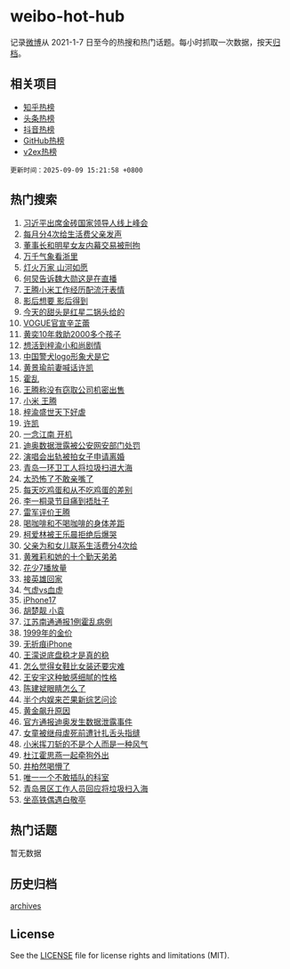 # weibo-hot-hub

记录[微博](https://www.weibo.com)从 2021-1-7 日至今的热搜和热门话题。每小时抓取一次数据，按天[归档](archives)。

## 相关项目

- [知乎热榜](https://github.com/snaildev/zhihu-hot-hub)
- [头条热榜](https://github.com/snaildev/toutiao-hot-hub)
- [抖音热榜](https://github.com/snaildev/douyin-hot-hub)
- [GitHub热榜](https://github.com/snaildev/github-hot-hub)
- [v2ex热榜](https://github.com/snaildev/v2ex-hot-hub)


`更新时间：2025-09-09 15:21:58 +0800`

## 热门搜索

1. [习近平出席金砖国家领导人线上峰会](https://m.weibo.cn/search?containerid=100103type%3D1%26t%3D10%26q%3D%23%E4%B9%A0%E8%BF%91%E5%B9%B3%E5%87%BA%E5%B8%AD%E9%87%91%E7%A0%96%E5%9B%BD%E5%AE%B6%E9%A2%86%E5%AF%BC%E4%BA%BA%E7%BA%BF%E4%B8%8A%E5%B3%B0%E4%BC%9A%23&stream_entry_id=51&isnewpage=1&extparam=seat%3D1%26cate%3D10103%26stream_entry_id%3D51%26filter_type%3Drealtimehot%26q%3D%2523%25E4%25B9%25A0%25E8%25BF%2591%25E5%25B9%25B3%25E5%2587%25BA%25E5%25B8%25AD%25E9%2587%2591%25E7%25A0%2596%25E5%259B%25BD%25E5%25AE%25B6%25E9%25A2%2586%25E5%25AF%25BC%25E4%25BA%25BA%25E7%25BA%25BF%25E4%25B8%258A%25E5%25B3%25B0%25E4%25BC%259A%2523%26dgr%3D0%26pos%3D0%26c_type%3D51%26display_time%3D1757402516%26pre_seqid%3D17574025164570257423113)
1. [每月分4次给生活费父亲发声](https://m.weibo.cn/search?containerid=100103type%3D1%26t%3D10%26q%3D%23%E6%AF%8F%E6%9C%88%E5%88%864%E6%AC%A1%E7%BB%99%E7%94%9F%E6%B4%BB%E8%B4%B9%E7%88%B6%E4%BA%B2%E5%8F%91%E5%A3%B0%23&stream_entry_id=31&isnewpage=1&extparam=seat%3D1%26cate%3D5001%26band_rank%3D1%26stream_entry_id%3D31%26dgr%3D0%26realpos%3D1%26flag%3D0%26filter_type%3Drealtimehot%26q%3D%2523%25E6%25AF%258F%25E6%259C%2588%25E5%2588%25864%25E6%25AC%25A1%25E7%25BB%2599%25E7%2594%259F%25E6%25B4%25BB%25E8%25B4%25B9%25E7%2588%25B6%25E4%25BA%25B2%25E5%258F%2591%25E5%25A3%25B0%2523%26c_type%3D31%26pos%3D0%26lcate%3D5001%26display_time%3D1757402516%26pre_seqid%3D17574025164570257423113)
1. [董事长和明星女友内幕交易被刑拘](https://m.weibo.cn/search?containerid=100103type%3D1%26t%3D10%26q%3D%23%E8%91%A3%E4%BA%8B%E9%95%BF%E5%92%8C%E6%98%8E%E6%98%9F%E5%A5%B3%E5%8F%8B%E5%86%85%E5%B9%95%E4%BA%A4%E6%98%93%E8%A2%AB%E5%88%91%E6%8B%98%23&stream_entry_id=31&isnewpage=1&extparam=seat%3D1%26cate%3D5001%26band_rank%3D2%26stream_entry_id%3D31%26dgr%3D0%26realpos%3D2%26flag%3D2%26filter_type%3Drealtimehot%26q%3D%2523%25E8%2591%25A3%25E4%25BA%258B%25E9%2595%25BF%25E5%2592%258C%25E6%2598%258E%25E6%2598%259F%25E5%25A5%25B3%25E5%258F%258B%25E5%2586%2585%25E5%25B9%2595%25E4%25BA%25A4%25E6%2598%2593%25E8%25A2%25AB%25E5%2588%2591%25E6%258B%2598%2523%26c_type%3D31%26pos%3D1%26lcate%3D5001%26display_time%3D1757402516%26pre_seqid%3D17574025164570257423113)
1. [万千气象看浙里](https://m.weibo.cn/search?containerid=100103type%3D1%26t%3D10%26q%3D%23%E4%B8%87%E5%8D%83%E6%B0%94%E8%B1%A1%E7%9C%8B%E6%B5%99%E9%87%8C%23&stream_entry_id=31&isnewpage=1&extparam=seat%3D1%26cate%3D5001%26band_rank%3D3%26stream_entry_id%3D31%26dgr%3D0%26realpos%3D3%26flag%3D0%26filter_type%3Drealtimehot%26q%3D%2523%25E4%25B8%2587%25E5%258D%2583%25E6%25B0%2594%25E8%25B1%25A1%25E7%259C%258B%25E6%25B5%2599%25E9%2587%258C%2523%26c_type%3D31%26pos%3D2%26lcate%3D5001%26display_time%3D1757402516%26pre_seqid%3D17574025164570257423113)
1. [灯火万家 山河如愿](https://m.weibo.cn/search?containerid=100103type%3D1%26t%3D10%26q%3D%23%E7%81%AF%E7%81%AB%E4%B8%87%E5%AE%B6+%E5%B1%B1%E6%B2%B3%E5%A6%82%E6%84%BF%23&stream_entry_id=31&isnewpage=1&extparam=seat%3D1%26cate%3D5001%26band_rank%3D4%26q%3D%2523%25E7%2581%25AF%25E7%2581%25AB%25E4%25B8%2587%25E5%25AE%25B6%2520%25E5%25B1%25B1%25E6%25B2%25B3%25E5%25A6%2582%25E6%2584%25BF%2523%26dgr%3D0%26is_ad_pos%3D1%26adid%3D299845%26topic_ad%3D1%26filter_type%3Drealtimehot%26stream_entry_id%3D31%26c_type%3D31%26pos%3D3%26lcate%3D5001%26display_time%3D1757402516%26pre_seqid%3D17574025164570257423113)
1. [何炅告诉魏大勋这是在直播](https://m.weibo.cn/search?containerid=100103type%3D1%26t%3D10%26q%3D%23%E4%BD%95%E7%82%85%E5%91%8A%E8%AF%89%E9%AD%8F%E5%A4%A7%E5%8B%8B%E8%BF%99%E6%98%AF%E5%9C%A8%E7%9B%B4%E6%92%AD%23&stream_entry_id=31&isnewpage=1&extparam=seat%3D1%26cate%3D5001%26band_rank%3D4%26stream_entry_id%3D31%26dgr%3D0%26realpos%3D4%26flag%3D1%26filter_type%3Drealtimehot%26q%3D%2523%25E4%25BD%2595%25E7%2582%2585%25E5%2591%258A%25E8%25AF%2589%25E9%25AD%258F%25E5%25A4%25A7%25E5%258B%258B%25E8%25BF%2599%25E6%2598%25AF%25E5%259C%25A8%25E7%259B%25B4%25E6%2592%25AD%2523%26c_type%3D31%26pos%3D4%26lcate%3D5001%26display_time%3D1757402516%26pre_seqid%3D17574025164570257423113)
1. [王腾小米工作经历配流汗表情](https://m.weibo.cn/search?containerid=100103type%3D1%26t%3D10%26q%3D%23%E7%8E%8B%E8%85%BE%E5%B0%8F%E7%B1%B3%E5%B7%A5%E4%BD%9C%E7%BB%8F%E5%8E%86%E9%85%8D%E6%B5%81%E6%B1%97%E8%A1%A8%E6%83%85%23&stream_entry_id=31&isnewpage=1&extparam=seat%3D1%26cate%3D5001%26band_rank%3D5%26stream_entry_id%3D31%26dgr%3D0%26realpos%3D5%26flag%3D0%26filter_type%3Drealtimehot%26q%3D%2523%25E7%258E%258B%25E8%2585%25BE%25E5%25B0%258F%25E7%25B1%25B3%25E5%25B7%25A5%25E4%25BD%259C%25E7%25BB%258F%25E5%258E%2586%25E9%2585%258D%25E6%25B5%2581%25E6%25B1%2597%25E8%25A1%25A8%25E6%2583%2585%2523%26c_type%3D31%26pos%3D5%26lcate%3D5001%26display_time%3D1757402516%26pre_seqid%3D17574025164570257423113)
1. [影后想要 影后得到](https://m.weibo.cn/search?containerid=100103type%3D1%26t%3D10%26q%3D%E5%BD%B1%E5%90%8E%E6%83%B3%E8%A6%81+%E5%BD%B1%E5%90%8E%E5%BE%97%E5%88%B0&stream_entry_id=31&isnewpage=1&extparam=seat%3D1%26cate%3D5001%26band_rank%3D6%26stream_entry_id%3D31%26dgr%3D0%26realpos%3D6%26flag%3D0%26filter_type%3Drealtimehot%26q%3D%25E5%25BD%25B1%25E5%2590%258E%25E6%2583%25B3%25E8%25A6%2581%2520%25E5%25BD%25B1%25E5%2590%258E%25E5%25BE%2597%25E5%2588%25B0%26c_type%3D31%26pos%3D6%26lcate%3D5001%26display_time%3D1757402516%26pre_seqid%3D17574025164570257423113)
1. [今天的甜头是红星二锅头给的](https://m.weibo.cn/search?containerid=100103type%3D1%26t%3D10%26q%3D%23%E4%BB%8A%E5%A4%A9%E7%9A%84%E7%94%9C%E5%A4%B4%E6%98%AF%E7%BA%A2%E6%98%9F%E4%BA%8C%E9%94%85%E5%A4%B4%E7%BB%99%E7%9A%84%23&stream_entry_id=31&isnewpage=1&extparam=seat%3D1%26cate%3D5001%26band_rank%3D7%26q%3D%2523%25E4%25BB%258A%25E5%25A4%25A9%25E7%259A%2584%25E7%2594%259C%25E5%25A4%25B4%25E6%2598%25AF%25E7%25BA%25A2%25E6%2598%259F%25E4%25BA%258C%25E9%2594%2585%25E5%25A4%25B4%25E7%25BB%2599%25E7%259A%2584%2523%26dgr%3D0%26is_ad_pos%3D1%26adid%3D300165%26topic_ad%3D1%26filter_type%3Drealtimehot%26stream_entry_id%3D31%26c_type%3D31%26pos%3D7%26lcate%3D5001%26display_time%3D1757402516%26pre_seqid%3D17574025164570257423113)
1. [VOGUE官宣辛芷蕾](https://m.weibo.cn/search?containerid=100103type%3D1%26t%3D10%26q%3D%23VOGUE%E5%AE%98%E5%AE%A3%E8%BE%9B%E8%8A%B7%E8%95%BE%23&stream_entry_id=31&isnewpage=1&extparam=seat%3D1%26cate%3D5001%26band_rank%3D7%26stream_entry_id%3D31%26dgr%3D0%26realpos%3D7%26flag%3D0%26filter_type%3Drealtimehot%26q%3D%2523VOGUE%25E5%25AE%2598%25E5%25AE%25A3%25E8%25BE%259B%25E8%258A%25B7%25E8%2595%25BE%2523%26c_type%3D31%26pos%3D8%26lcate%3D5001%26display_time%3D1757402516%26pre_seqid%3D17574025164570257423113)
1. [黄奕10年救助2000多个孩子](https://m.weibo.cn/search?containerid=100103type%3D1%26t%3D10%26q%3D%E9%BB%84%E5%A5%9510%E5%B9%B4%E6%95%91%E5%8A%A92000%E5%A4%9A%E4%B8%AA%E5%AD%A9%E5%AD%90&stream_entry_id=31&isnewpage=1&extparam=seat%3D1%26cate%3D5001%26band_rank%3D8%26stream_entry_id%3D31%26dgr%3D0%26realpos%3D8%26flag%3D0%26filter_type%3Drealtimehot%26q%3D%25E9%25BB%2584%25E5%25A5%259510%25E5%25B9%25B4%25E6%2595%2591%25E5%258A%25A92000%25E5%25A4%259A%25E4%25B8%25AA%25E5%25AD%25A9%25E5%25AD%2590%26c_type%3D31%26pos%3D9%26lcate%3D5001%26display_time%3D1757402516%26pre_seqid%3D17574025164570257423113)
1. [想活到梓渝小和尚剧情](https://m.weibo.cn/search?containerid=100103type%3D1%26t%3D10%26q%3D%E6%83%B3%E6%B4%BB%E5%88%B0%E6%A2%93%E6%B8%9D%E5%B0%8F%E5%92%8C%E5%B0%9A%E5%89%A7%E6%83%85&stream_entry_id=31&isnewpage=1&extparam=seat%3D1%26cate%3D5001%26band_rank%3D9%26stream_entry_id%3D31%26dgr%3D0%26realpos%3D9%26flag%3D0%26filter_type%3Drealtimehot%26q%3D%25E6%2583%25B3%25E6%25B4%25BB%25E5%2588%25B0%25E6%25A2%2593%25E6%25B8%259D%25E5%25B0%258F%25E5%2592%258C%25E5%25B0%259A%25E5%2589%25A7%25E6%2583%2585%26c_type%3D31%26pos%3D10%26lcate%3D5001%26display_time%3D1757402516%26pre_seqid%3D17574025164570257423113)
1. [中国警犬logo形象犬是它](https://m.weibo.cn/search?containerid=100103type%3D1%26t%3D10%26q%3D%23%E4%B8%AD%E5%9B%BD%E8%AD%A6%E7%8A%AClogo%E5%BD%A2%E8%B1%A1%E7%8A%AC%E6%98%AF%E5%AE%83%23&stream_entry_id=31&isnewpage=1&extparam=seat%3D1%26cate%3D5001%26band_rank%3D10%26stream_entry_id%3D31%26dgr%3D0%26realpos%3D10%26flag%3D1%26filter_type%3Drealtimehot%26q%3D%2523%25E4%25B8%25AD%25E5%259B%25BD%25E8%25AD%25A6%25E7%258A%25AClogo%25E5%25BD%25A2%25E8%25B1%25A1%25E7%258A%25AC%25E6%2598%25AF%25E5%25AE%2583%2523%26c_type%3D31%26pos%3D11%26lcate%3D5001%26display_time%3D1757402516%26pre_seqid%3D17574025164570257423113)
1. [黄景瑜前妻喊话许凯](https://m.weibo.cn/search?containerid=100103type%3D1%26t%3D10%26q%3D%23%E9%BB%84%E6%99%AF%E7%91%9C%E5%89%8D%E5%A6%BB%E5%96%8A%E8%AF%9D%E8%AE%B8%E5%87%AF%23&stream_entry_id=31&isnewpage=1&extparam=seat%3D1%26cate%3D5001%26band_rank%3D11%26stream_entry_id%3D31%26dgr%3D0%26realpos%3D11%26flag%3D1%26filter_type%3Drealtimehot%26q%3D%2523%25E9%25BB%2584%25E6%2599%25AF%25E7%2591%259C%25E5%2589%258D%25E5%25A6%25BB%25E5%2596%258A%25E8%25AF%259D%25E8%25AE%25B8%25E5%2587%25AF%2523%26c_type%3D31%26pos%3D12%26lcate%3D5001%26display_time%3D1757402516%26pre_seqid%3D17574025164570257423113)
1. [霍乱](https://m.weibo.cn/search?containerid=100103type%3D1%26t%3D10%26q%3D%E9%9C%8D%E4%B9%B1&stream_entry_id=31&isnewpage=1&extparam=seat%3D1%26cate%3D5001%26band_rank%3D12%26stream_entry_id%3D31%26dgr%3D0%26realpos%3D12%26flag%3D2%26filter_type%3Drealtimehot%26q%3D%25E9%259C%258D%25E4%25B9%25B1%26c_type%3D31%26pos%3D13%26lcate%3D5001%26display_time%3D1757402516%26pre_seqid%3D17574025164570257423113)
1. [王腾称没有窃取公司机密出售](https://m.weibo.cn/search?containerid=100103type%3D1%26t%3D10%26q%3D%23%E7%8E%8B%E8%85%BE%E7%A7%B0%E6%B2%A1%E6%9C%89%E7%AA%83%E5%8F%96%E5%85%AC%E5%8F%B8%E6%9C%BA%E5%AF%86%E5%87%BA%E5%94%AE%23&stream_entry_id=31&isnewpage=1&extparam=seat%3D1%26cate%3D5001%26band_rank%3D13%26stream_entry_id%3D31%26dgr%3D0%26realpos%3D13%26flag%3D2%26filter_type%3Drealtimehot%26q%3D%2523%25E7%258E%258B%25E8%2585%25BE%25E7%25A7%25B0%25E6%25B2%25A1%25E6%259C%2589%25E7%25AA%2583%25E5%258F%2596%25E5%2585%25AC%25E5%258F%25B8%25E6%259C%25BA%25E5%25AF%2586%25E5%2587%25BA%25E5%2594%25AE%2523%26c_type%3D31%26pos%3D14%26lcate%3D5001%26display_time%3D1757402516%26pre_seqid%3D17574025164570257423113)
1. [小米 王腾](https://m.weibo.cn/search?containerid=100103type%3D1%26t%3D10%26q%3D%E5%B0%8F%E7%B1%B3+%E7%8E%8B%E8%85%BE&stream_entry_id=31&isnewpage=1&extparam=seat%3D1%26cate%3D5001%26band_rank%3D14%26stream_entry_id%3D31%26dgr%3D0%26realpos%3D14%26flag%3D0%26filter_type%3Drealtimehot%26q%3D%25E5%25B0%258F%25E7%25B1%25B3%2520%25E7%258E%258B%25E8%2585%25BE%26c_type%3D31%26pos%3D15%26lcate%3D5001%26display_time%3D1757402516%26pre_seqid%3D17574025164570257423113)
1. [梓渝盛世天下好虐](https://m.weibo.cn/search?containerid=100103type%3D1%26t%3D10%26q%3D%23%E6%A2%93%E6%B8%9D%E7%9B%9B%E4%B8%96%E5%A4%A9%E4%B8%8B%E5%A5%BD%E8%99%90%23&stream_entry_id=31&isnewpage=1&extparam=seat%3D1%26cate%3D5001%26band_rank%3D15%26stream_entry_id%3D31%26dgr%3D0%26realpos%3D15%26flag%3D1%26filter_type%3Drealtimehot%26q%3D%2523%25E6%25A2%2593%25E6%25B8%259D%25E7%259B%259B%25E4%25B8%2596%25E5%25A4%25A9%25E4%25B8%258B%25E5%25A5%25BD%25E8%2599%2590%2523%26c_type%3D31%26pos%3D16%26lcate%3D5001%26display_time%3D1757402516%26pre_seqid%3D17574025164570257423113)
1. [许凯](https://m.weibo.cn/search?containerid=100103type%3D1%26t%3D10%26q%3D%E8%AE%B8%E5%87%AF&stream_entry_id=31&isnewpage=1&extparam=seat%3D1%26cate%3D5001%26band_rank%3D16%26stream_entry_id%3D31%26dgr%3D0%26realpos%3D16%26flag%3D0%26filter_type%3Drealtimehot%26q%3D%25E8%25AE%25B8%25E5%2587%25AF%26c_type%3D31%26pos%3D17%26lcate%3D5001%26display_time%3D1757402516%26pre_seqid%3D17574025164570257423113)
1. [一念江南 开机](https://m.weibo.cn/search?containerid=100103type%3D1%26t%3D10%26q%3D%E4%B8%80%E5%BF%B5%E6%B1%9F%E5%8D%97+%E5%BC%80%E6%9C%BA&stream_entry_id=31&isnewpage=1&extparam=seat%3D1%26cate%3D5001%26band_rank%3D17%26stream_entry_id%3D31%26dgr%3D0%26realpos%3D17%26flag%3D0%26filter_type%3Drealtimehot%26q%3D%25E4%25B8%2580%25E5%25BF%25B5%25E6%25B1%259F%25E5%258D%2597%2520%25E5%25BC%2580%25E6%259C%25BA%26c_type%3D31%26pos%3D18%26lcate%3D5001%26display_time%3D1757402516%26pre_seqid%3D17574025164570257423113)
1. [迪奥数据泄露被公安网安部门处罚](https://m.weibo.cn/search?containerid=100103type%3D1%26t%3D10%26q%3D%23%E8%BF%AA%E5%A5%A5%E6%95%B0%E6%8D%AE%E6%B3%84%E9%9C%B2%E8%A2%AB%E5%85%AC%E5%AE%89%E7%BD%91%E5%AE%89%E9%83%A8%E9%97%A8%E5%A4%84%E7%BD%9A%23&stream_entry_id=31&isnewpage=1&extparam=seat%3D1%26cate%3D5001%26band_rank%3D18%26stream_entry_id%3D31%26dgr%3D0%26realpos%3D18%26flag%3D1%26filter_type%3Drealtimehot%26q%3D%2523%25E8%25BF%25AA%25E5%25A5%25A5%25E6%2595%25B0%25E6%258D%25AE%25E6%25B3%2584%25E9%259C%25B2%25E8%25A2%25AB%25E5%2585%25AC%25E5%25AE%2589%25E7%25BD%2591%25E5%25AE%2589%25E9%2583%25A8%25E9%2597%25A8%25E5%25A4%2584%25E7%25BD%259A%2523%26c_type%3D31%26pos%3D19%26lcate%3D5001%26display_time%3D1757402516%26pre_seqid%3D17574025164570257423113)
1. [演唱会出轨被拍女子申请离婚](https://m.weibo.cn/search?containerid=100103type%3D1%26t%3D10%26q%3D%23%E6%BC%94%E5%94%B1%E4%BC%9A%E5%87%BA%E8%BD%A8%E8%A2%AB%E6%8B%8D%E5%A5%B3%E5%AD%90%E7%94%B3%E8%AF%B7%E7%A6%BB%E5%A9%9A%23&stream_entry_id=31&isnewpage=1&extparam=seat%3D1%26cate%3D5001%26band_rank%3D19%26stream_entry_id%3D31%26dgr%3D0%26realpos%3D19%26flag%3D2%26filter_type%3Drealtimehot%26q%3D%2523%25E6%25BC%2594%25E5%2594%25B1%25E4%25BC%259A%25E5%2587%25BA%25E8%25BD%25A8%25E8%25A2%25AB%25E6%258B%258D%25E5%25A5%25B3%25E5%25AD%2590%25E7%2594%25B3%25E8%25AF%25B7%25E7%25A6%25BB%25E5%25A9%259A%2523%26c_type%3D31%26pos%3D20%26lcate%3D5001%26display_time%3D1757402516%26pre_seqid%3D17574025164570257423113)
1. [青岛一环卫工人将垃圾扫进大海](https://m.weibo.cn/search?containerid=100103type%3D1%26t%3D10%26q%3D%23%E9%9D%92%E5%B2%9B%E4%B8%80%E7%8E%AF%E5%8D%AB%E5%B7%A5%E4%BA%BA%E5%B0%86%E5%9E%83%E5%9C%BE%E6%89%AB%E8%BF%9B%E5%A4%A7%E6%B5%B7%23&stream_entry_id=31&isnewpage=1&extparam=seat%3D1%26cate%3D5001%26band_rank%3D20%26stream_entry_id%3D31%26dgr%3D0%26realpos%3D20%26flag%3D0%26filter_type%3Drealtimehot%26q%3D%2523%25E9%259D%2592%25E5%25B2%259B%25E4%25B8%2580%25E7%258E%25AF%25E5%258D%25AB%25E5%25B7%25A5%25E4%25BA%25BA%25E5%25B0%2586%25E5%259E%2583%25E5%259C%25BE%25E6%2589%25AB%25E8%25BF%259B%25E5%25A4%25A7%25E6%25B5%25B7%2523%26c_type%3D31%26pos%3D21%26lcate%3D5001%26display_time%3D1757402516%26pre_seqid%3D17574025164570257423113)
1. [太恐怖了不敢亲嘴了](https://m.weibo.cn/search?containerid=100103type%3D1%26t%3D10%26q%3D%E5%A4%AA%E6%81%90%E6%80%96%E4%BA%86%E4%B8%8D%E6%95%A2%E4%BA%B2%E5%98%B4%E4%BA%86&stream_entry_id=31&isnewpage=1&extparam=seat%3D1%26cate%3D5001%26band_rank%3D21%26stream_entry_id%3D31%26dgr%3D0%26realpos%3D21%26flag%3D1%26filter_type%3Drealtimehot%26q%3D%25E5%25A4%25AA%25E6%2581%2590%25E6%2580%2596%25E4%25BA%2586%25E4%25B8%258D%25E6%2595%25A2%25E4%25BA%25B2%25E5%2598%25B4%25E4%25BA%2586%26c_type%3D31%26pos%3D22%26lcate%3D5001%26display_time%3D1757402516%26pre_seqid%3D17574025164570257423113)
1. [每天吃鸡蛋和从不吃鸡蛋的差别](https://m.weibo.cn/search?containerid=100103type%3D1%26t%3D10%26q%3D%E6%AF%8F%E5%A4%A9%E5%90%83%E9%B8%A1%E8%9B%8B%E5%92%8C%E4%BB%8E%E4%B8%8D%E5%90%83%E9%B8%A1%E8%9B%8B%E7%9A%84%E5%B7%AE%E5%88%AB&stream_entry_id=31&isnewpage=1&extparam=seat%3D1%26cate%3D5001%26band_rank%3D22%26stream_entry_id%3D31%26dgr%3D0%26realpos%3D22%26flag%3D1%26filter_type%3Drealtimehot%26q%3D%25E6%25AF%258F%25E5%25A4%25A9%25E5%2590%2583%25E9%25B8%25A1%25E8%259B%258B%25E5%2592%258C%25E4%25BB%258E%25E4%25B8%258D%25E5%2590%2583%25E9%25B8%25A1%25E8%259B%258B%25E7%259A%2584%25E5%25B7%25AE%25E5%2588%25AB%26c_type%3D31%26pos%3D23%26lcate%3D5001%26display_time%3D1757402516%26pre_seqid%3D17574025164570257423113)
1. [李一桐录节目痛到捂肚子](https://m.weibo.cn/search?containerid=100103type%3D1%26t%3D10%26q%3D%E6%9D%8E%E4%B8%80%E6%A1%90%E5%BD%95%E8%8A%82%E7%9B%AE%E7%97%9B%E5%88%B0%E6%8D%82%E8%82%9A%E5%AD%90&stream_entry_id=31&isnewpage=1&extparam=seat%3D1%26cate%3D5001%26band_rank%3D23%26stream_entry_id%3D31%26dgr%3D0%26realpos%3D23%26flag%3D1%26filter_type%3Drealtimehot%26q%3D%25E6%259D%258E%25E4%25B8%2580%25E6%25A1%2590%25E5%25BD%2595%25E8%258A%2582%25E7%259B%25AE%25E7%2597%259B%25E5%2588%25B0%25E6%258D%2582%25E8%2582%259A%25E5%25AD%2590%26c_type%3D31%26pos%3D24%26lcate%3D5001%26display_time%3D1757402516%26pre_seqid%3D17574025164570257423113)
1. [雷军评价王腾](https://m.weibo.cn/search?containerid=100103type%3D1%26t%3D10%26q%3D%23%E9%9B%B7%E5%86%9B%E8%AF%84%E4%BB%B7%E7%8E%8B%E8%85%BE%23&stream_entry_id=31&isnewpage=1&extparam=seat%3D1%26cate%3D5001%26band_rank%3D24%26stream_entry_id%3D31%26dgr%3D0%26realpos%3D24%26flag%3D0%26filter_type%3Drealtimehot%26q%3D%2523%25E9%259B%25B7%25E5%2586%259B%25E8%25AF%2584%25E4%25BB%25B7%25E7%258E%258B%25E8%2585%25BE%2523%26c_type%3D31%26pos%3D25%26lcate%3D5001%26display_time%3D1757402516%26pre_seqid%3D17574025164570257423113)
1. [喝咖啡和不喝咖啡的身体差距](https://m.weibo.cn/search?containerid=100103type%3D1%26t%3D10%26q%3D%E5%96%9D%E5%92%96%E5%95%A1%E5%92%8C%E4%B8%8D%E5%96%9D%E5%92%96%E5%95%A1%E7%9A%84%E8%BA%AB%E4%BD%93%E5%B7%AE%E8%B7%9D&stream_entry_id=31&isnewpage=1&extparam=seat%3D1%26cate%3D5001%26band_rank%3D25%26stream_entry_id%3D31%26dgr%3D0%26realpos%3D25%26flag%3D0%26filter_type%3Drealtimehot%26q%3D%25E5%2596%259D%25E5%2592%2596%25E5%2595%25A1%25E5%2592%258C%25E4%25B8%258D%25E5%2596%259D%25E5%2592%2596%25E5%2595%25A1%25E7%259A%2584%25E8%25BA%25AB%25E4%25BD%2593%25E5%25B7%25AE%25E8%25B7%259D%26c_type%3D31%26pos%3D26%26lcate%3D5001%26display_time%3D1757402516%26pre_seqid%3D17574025164570257423113)
1. [柯爱林被王乐晨拒绝后爆哭](https://m.weibo.cn/search?containerid=100103type%3D1%26t%3D10%26q%3D%23%E6%9F%AF%E7%88%B1%E6%9E%97%E8%A2%AB%E7%8E%8B%E4%B9%90%E6%99%A8%E6%8B%92%E7%BB%9D%E5%90%8E%E7%88%86%E5%93%AD%23&stream_entry_id=31&isnewpage=1&extparam=seat%3D1%26cate%3D5001%26band_rank%3D26%26stream_entry_id%3D31%26dgr%3D0%26realpos%3D26%26flag%3D1%26filter_type%3Drealtimehot%26q%3D%2523%25E6%259F%25AF%25E7%2588%25B1%25E6%259E%2597%25E8%25A2%25AB%25E7%258E%258B%25E4%25B9%2590%25E6%2599%25A8%25E6%258B%2592%25E7%25BB%259D%25E5%2590%258E%25E7%2588%2586%25E5%2593%25AD%2523%26c_type%3D31%26pos%3D27%26lcate%3D5001%26display_time%3D1757402516%26pre_seqid%3D17574025164570257423113)
1. [父亲为和女儿联系生活费分4次给](https://m.weibo.cn/search?containerid=100103type%3D1%26t%3D10%26q%3D%23%E7%88%B6%E4%BA%B2%E4%B8%BA%E5%92%8C%E5%A5%B3%E5%84%BF%E8%81%94%E7%B3%BB%E7%94%9F%E6%B4%BB%E8%B4%B9%E5%88%864%E6%AC%A1%E7%BB%99%23&stream_entry_id=31&isnewpage=1&extparam=seat%3D1%26cate%3D5001%26band_rank%3D27%26stream_entry_id%3D31%26dgr%3D0%26realpos%3D27%26flag%3D1%26filter_type%3Drealtimehot%26q%3D%2523%25E7%2588%25B6%25E4%25BA%25B2%25E4%25B8%25BA%25E5%2592%258C%25E5%25A5%25B3%25E5%2584%25BF%25E8%2581%2594%25E7%25B3%25BB%25E7%2594%259F%25E6%25B4%25BB%25E8%25B4%25B9%25E5%2588%25864%25E6%25AC%25A1%25E7%25BB%2599%2523%26c_type%3D31%26pos%3D28%26lcate%3D5001%26display_time%3D1757402516%26pre_seqid%3D17574025164570257423113)
1. [黄雅莉和她的十个勤天弟弟](https://m.weibo.cn/search?containerid=100103type%3D1%26t%3D10%26q%3D%23%E9%BB%84%E9%9B%85%E8%8E%89%E5%92%8C%E5%A5%B9%E7%9A%84%E5%8D%81%E4%B8%AA%E5%8B%A4%E5%A4%A9%E5%BC%9F%E5%BC%9F%23&stream_entry_id=31&isnewpage=1&extparam=seat%3D1%26cate%3D5001%26band_rank%3D28%26stream_entry_id%3D31%26dgr%3D0%26realpos%3D28%26flag%3D1%26filter_type%3Drealtimehot%26q%3D%2523%25E9%25BB%2584%25E9%259B%2585%25E8%258E%2589%25E5%2592%258C%25E5%25A5%25B9%25E7%259A%2584%25E5%258D%2581%25E4%25B8%25AA%25E5%258B%25A4%25E5%25A4%25A9%25E5%25BC%259F%25E5%25BC%259F%2523%26c_type%3D31%26pos%3D29%26lcate%3D5001%26display_time%3D1757402516%26pre_seqid%3D17574025164570257423113)
1. [花少7播放量](https://m.weibo.cn/search?containerid=100103type%3D1%26t%3D10%26q%3D%E8%8A%B1%E5%B0%917%E6%92%AD%E6%94%BE%E9%87%8F&stream_entry_id=31&isnewpage=1&extparam=seat%3D1%26cate%3D5001%26band_rank%3D29%26stream_entry_id%3D31%26dgr%3D0%26realpos%3D29%26flag%3D0%26filter_type%3Drealtimehot%26q%3D%25E8%258A%25B1%25E5%25B0%25917%25E6%2592%25AD%25E6%2594%25BE%25E9%2587%258F%26c_type%3D31%26pos%3D30%26lcate%3D5001%26display_time%3D1757402516%26pre_seqid%3D17574025164570257423113)
1. [接英雄回家](https://m.weibo.cn/search?containerid=100103type%3D1%26t%3D10%26q%3D%23%E6%8E%A5%E8%8B%B1%E9%9B%84%E5%9B%9E%E5%AE%B6%23&stream_entry_id=31&isnewpage=1&extparam=seat%3D1%26cate%3D5001%26band_rank%3D30%26stream_entry_id%3D31%26dgr%3D0%26realpos%3D30%26flag%3D1%26filter_type%3Drealtimehot%26q%3D%2523%25E6%258E%25A5%25E8%258B%25B1%25E9%259B%2584%25E5%259B%259E%25E5%25AE%25B6%2523%26c_type%3D31%26pos%3D31%26lcate%3D5001%26display_time%3D1757402516%26pre_seqid%3D17574025164570257423113)
1. [气虚vs血虚](https://m.weibo.cn/search?containerid=100103type%3D1%26t%3D10%26q%3D%E6%B0%94%E8%99%9Avs%E8%A1%80%E8%99%9A&stream_entry_id=31&isnewpage=1&extparam=seat%3D1%26cate%3D5001%26band_rank%3D31%26stream_entry_id%3D31%26dgr%3D0%26realpos%3D31%26flag%3D1%26filter_type%3Drealtimehot%26q%3D%25E6%25B0%2594%25E8%2599%259Avs%25E8%25A1%2580%25E8%2599%259A%26c_type%3D31%26pos%3D32%26lcate%3D5001%26display_time%3D1757402516%26pre_seqid%3D17574025164570257423113)
1. [iPhone17](https://m.weibo.cn/search?containerid=100103type%3D1%26t%3D10%26q%3DiPhone17&stream_entry_id=31&isnewpage=1&extparam=seat%3D1%26cate%3D5001%26band_rank%3D32%26stream_entry_id%3D31%26dgr%3D0%26realpos%3D32%26flag%3D0%26filter_type%3Drealtimehot%26q%3DiPhone17%26c_type%3D31%26pos%3D33%26lcate%3D5001%26display_time%3D1757402516%26pre_seqid%3D17574025164570257423113)
1. [胡楚靓 小袁](https://m.weibo.cn/search?containerid=100103type%3D1%26t%3D10%26q%3D%E8%83%A1%E6%A5%9A%E9%9D%93+%E5%B0%8F%E8%A2%81&stream_entry_id=31&isnewpage=1&extparam=seat%3D1%26cate%3D5001%26band_rank%3D33%26stream_entry_id%3D31%26dgr%3D0%26realpos%3D33%26flag%3D1%26filter_type%3Drealtimehot%26q%3D%25E8%2583%25A1%25E6%25A5%259A%25E9%259D%2593%2520%25E5%25B0%258F%25E8%25A2%2581%26c_type%3D31%26pos%3D34%26lcate%3D5001%26display_time%3D1757402516%26pre_seqid%3D17574025164570257423113)
1. [江苏南通通报1例霍乱病例](https://m.weibo.cn/search?containerid=100103type%3D1%26t%3D10%26q%3D%23%E6%B1%9F%E8%8B%8F%E5%8D%97%E9%80%9A%E9%80%9A%E6%8A%A51%E4%BE%8B%E9%9C%8D%E4%B9%B1%E7%97%85%E4%BE%8B%23&stream_entry_id=31&isnewpage=1&extparam=seat%3D1%26cate%3D5001%26band_rank%3D34%26stream_entry_id%3D31%26dgr%3D0%26realpos%3D34%26flag%3D0%26filter_type%3Drealtimehot%26q%3D%2523%25E6%25B1%259F%25E8%258B%258F%25E5%258D%2597%25E9%2580%259A%25E9%2580%259A%25E6%258A%25A51%25E4%25BE%258B%25E9%259C%258D%25E4%25B9%25B1%25E7%2597%2585%25E4%25BE%258B%2523%26c_type%3D31%26pos%3D35%26lcate%3D5001%26display_time%3D1757402516%26pre_seqid%3D17574025164570257423113)
1. [1999年的金价](https://m.weibo.cn/search?containerid=100103type%3D1%26t%3D10%26q%3D%231999%E5%B9%B4%E7%9A%84%E9%87%91%E4%BB%B7%23&stream_entry_id=31&isnewpage=1&extparam=seat%3D1%26cate%3D5001%26band_rank%3D35%26stream_entry_id%3D31%26dgr%3D0%26realpos%3D35%26flag%3D1%26filter_type%3Drealtimehot%26q%3D%25231999%25E5%25B9%25B4%25E7%259A%2584%25E9%2587%2591%25E4%25BB%25B7%2523%26c_type%3D31%26pos%3D36%26lcate%3D5001%26display_time%3D1757402516%26pre_seqid%3D17574025164570257423113)
1. [无折痕iPhone](https://m.weibo.cn/search?containerid=100103type%3D1%26t%3D10%26q%3D%E6%97%A0%E6%8A%98%E7%97%95iPhone&stream_entry_id=31&isnewpage=1&extparam=seat%3D1%26cate%3D5001%26band_rank%3D36%26stream_entry_id%3D31%26dgr%3D0%26realpos%3D36%26flag%3D0%26filter_type%3Drealtimehot%26q%3D%25E6%2597%25A0%25E6%258A%2598%25E7%2597%2595iPhone%26c_type%3D31%26pos%3D37%26lcate%3D5001%26display_time%3D1757402516%26pre_seqid%3D17574025164570257423113)
1. [王濛说底盘稳才是真的稳](https://m.weibo.cn/search?containerid=100103type%3D1%26t%3D10%26q%3D%23%E7%8E%8B%E6%BF%9B%E8%AF%B4%E5%BA%95%E7%9B%98%E7%A8%B3%E6%89%8D%E6%98%AF%E7%9C%9F%E7%9A%84%E7%A8%B3%23&stream_entry_id=31&isnewpage=1&extparam=seat%3D1%26cate%3D5001%26band_rank%3D37%26stream_entry_id%3D31%26dgr%3D0%26realpos%3D37%26flag%3D1%26filter_type%3Drealtimehot%26q%3D%2523%25E7%258E%258B%25E6%25BF%259B%25E8%25AF%25B4%25E5%25BA%2595%25E7%259B%2598%25E7%25A8%25B3%25E6%2589%258D%25E6%2598%25AF%25E7%259C%259F%25E7%259A%2584%25E7%25A8%25B3%2523%26c_type%3D31%26pos%3D38%26lcate%3D5001%26display_time%3D1757402516%26pre_seqid%3D17574025164570257423113)
1. [怎么觉得女鞋比女装还要灾难](https://m.weibo.cn/search?containerid=100103type%3D1%26t%3D10%26q%3D%E6%80%8E%E4%B9%88%E8%A7%89%E5%BE%97%E5%A5%B3%E9%9E%8B%E6%AF%94%E5%A5%B3%E8%A3%85%E8%BF%98%E8%A6%81%E7%81%BE%E9%9A%BE&stream_entry_id=31&isnewpage=1&extparam=seat%3D1%26cate%3D5001%26band_rank%3D38%26stream_entry_id%3D31%26dgr%3D0%26realpos%3D38%26flag%3D1%26filter_type%3Drealtimehot%26q%3D%25E6%2580%258E%25E4%25B9%2588%25E8%25A7%2589%25E5%25BE%2597%25E5%25A5%25B3%25E9%259E%258B%25E6%25AF%2594%25E5%25A5%25B3%25E8%25A3%2585%25E8%25BF%2598%25E8%25A6%2581%25E7%2581%25BE%25E9%259A%25BE%26c_type%3D31%26pos%3D39%26lcate%3D5001%26display_time%3D1757402516%26pre_seqid%3D17574025164570257423113)
1. [王安宇这种敏感细腻的性格](https://m.weibo.cn/search?containerid=100103type%3D1%26t%3D10%26q%3D%23%E7%8E%8B%E5%AE%89%E5%AE%87%E8%BF%99%E7%A7%8D%E6%95%8F%E6%84%9F%E7%BB%86%E8%85%BB%E7%9A%84%E6%80%A7%E6%A0%BC%23&stream_entry_id=31&isnewpage=1&extparam=seat%3D1%26cate%3D5001%26band_rank%3D39%26stream_entry_id%3D31%26dgr%3D0%26realpos%3D39%26flag%3D1%26filter_type%3Drealtimehot%26q%3D%2523%25E7%258E%258B%25E5%25AE%2589%25E5%25AE%2587%25E8%25BF%2599%25E7%25A7%258D%25E6%2595%258F%25E6%2584%259F%25E7%25BB%2586%25E8%2585%25BB%25E7%259A%2584%25E6%2580%25A7%25E6%25A0%25BC%2523%26c_type%3D31%26pos%3D40%26lcate%3D5001%26display_time%3D1757402516%26pre_seqid%3D17574025164570257423113)
1. [陈建斌眼睛怎么了](https://m.weibo.cn/search?containerid=100103type%3D1%26t%3D10%26q%3D%E9%99%88%E5%BB%BA%E6%96%8C%E7%9C%BC%E7%9D%9B%E6%80%8E%E4%B9%88%E4%BA%86&stream_entry_id=31&isnewpage=1&extparam=seat%3D1%26cate%3D5001%26band_rank%3D40%26stream_entry_id%3D31%26dgr%3D0%26realpos%3D40%26flag%3D1%26filter_type%3Drealtimehot%26q%3D%25E9%2599%2588%25E5%25BB%25BA%25E6%2596%258C%25E7%259C%25BC%25E7%259D%259B%25E6%2580%258E%25E4%25B9%2588%25E4%25BA%2586%26c_type%3D31%26pos%3D41%26lcate%3D5001%26display_time%3D1757402516%26pre_seqid%3D17574025164570257423113)
1. [半个内娱来芒果新综艺问诊](https://m.weibo.cn/search?containerid=100103type%3D1%26t%3D10%26q%3D%E5%8D%8A%E4%B8%AA%E5%86%85%E5%A8%B1%E6%9D%A5%E8%8A%92%E6%9E%9C%E6%96%B0%E7%BB%BC%E8%89%BA%E9%97%AE%E8%AF%8A&stream_entry_id=31&isnewpage=1&extparam=seat%3D1%26cate%3D5001%26band_rank%3D41%26stream_entry_id%3D31%26dgr%3D0%26realpos%3D41%26flag%3D1%26filter_type%3Drealtimehot%26q%3D%25E5%258D%258A%25E4%25B8%25AA%25E5%2586%2585%25E5%25A8%25B1%25E6%259D%25A5%25E8%258A%2592%25E6%259E%259C%25E6%2596%25B0%25E7%25BB%25BC%25E8%2589%25BA%25E9%2597%25AE%25E8%25AF%258A%26c_type%3D31%26pos%3D42%26lcate%3D5001%26display_time%3D1757402516%26pre_seqid%3D17574025164570257423113)
1. [黄金飙升原因](https://m.weibo.cn/search?containerid=100103type%3D1%26t%3D10%26q%3D%23%E9%BB%84%E9%87%91%E9%A3%99%E5%8D%87%E5%8E%9F%E5%9B%A0%23&stream_entry_id=31&isnewpage=1&extparam=seat%3D1%26cate%3D5001%26band_rank%3D42%26stream_entry_id%3D31%26dgr%3D0%26realpos%3D42%26flag%3D0%26filter_type%3Drealtimehot%26q%3D%2523%25E9%25BB%2584%25E9%2587%2591%25E9%25A3%2599%25E5%258D%2587%25E5%258E%259F%25E5%259B%25A0%2523%26c_type%3D31%26pos%3D43%26lcate%3D5001%26display_time%3D1757402516%26pre_seqid%3D17574025164570257423113)
1. [官方通报迪奥发生数据泄露事件](https://m.weibo.cn/search?containerid=100103type%3D1%26t%3D10%26q%3D%23%E5%AE%98%E6%96%B9%E9%80%9A%E6%8A%A5%E8%BF%AA%E5%A5%A5%E5%8F%91%E7%94%9F%E6%95%B0%E6%8D%AE%E6%B3%84%E9%9C%B2%E4%BA%8B%E4%BB%B6%23&stream_entry_id=31&isnewpage=1&extparam=seat%3D1%26cate%3D5001%26band_rank%3D43%26stream_entry_id%3D31%26dgr%3D0%26realpos%3D43%26flag%3D1%26filter_type%3Drealtimehot%26q%3D%2523%25E5%25AE%2598%25E6%2596%25B9%25E9%2580%259A%25E6%258A%25A5%25E8%25BF%25AA%25E5%25A5%25A5%25E5%258F%2591%25E7%2594%259F%25E6%2595%25B0%25E6%258D%25AE%25E6%25B3%2584%25E9%259C%25B2%25E4%25BA%258B%25E4%25BB%25B6%2523%26c_type%3D31%26pos%3D44%26lcate%3D5001%26display_time%3D1757402516%26pre_seqid%3D17574025164570257423113)
1. [女童被继母虐死前遭针扎舌头指缝](https://m.weibo.cn/search?containerid=100103type%3D1%26t%3D10%26q%3D%23%E5%A5%B3%E7%AB%A5%E8%A2%AB%E7%BB%A7%E6%AF%8D%E8%99%90%E6%AD%BB%E5%89%8D%E9%81%AD%E9%92%88%E6%89%8E%E8%88%8C%E5%A4%B4%E6%8C%87%E7%BC%9D%23&stream_entry_id=31&isnewpage=1&extparam=seat%3D1%26cate%3D5001%26band_rank%3D44%26stream_entry_id%3D31%26dgr%3D0%26realpos%3D44%26flag%3D0%26filter_type%3Drealtimehot%26q%3D%2523%25E5%25A5%25B3%25E7%25AB%25A5%25E8%25A2%25AB%25E7%25BB%25A7%25E6%25AF%258D%25E8%2599%2590%25E6%25AD%25BB%25E5%2589%258D%25E9%2581%25AD%25E9%2592%2588%25E6%2589%258E%25E8%2588%258C%25E5%25A4%25B4%25E6%258C%2587%25E7%25BC%259D%2523%26c_type%3D31%26pos%3D45%26lcate%3D5001%26display_time%3D1757402516%26pre_seqid%3D17574025164570257423113)
1. [小米挥刀斩的不是个人而是一种风气](https://m.weibo.cn/search?containerid=100103type%3D1%26t%3D10%26q%3D%23%E5%B0%8F%E7%B1%B3%E6%8C%A5%E5%88%80%E6%96%A9%E7%9A%84%E4%B8%8D%E6%98%AF%E4%B8%AA%E4%BA%BA%E8%80%8C%E6%98%AF%E4%B8%80%E7%A7%8D%E9%A3%8E%E6%B0%94%23&stream_entry_id=31&isnewpage=1&extparam=seat%3D1%26cate%3D5001%26band_rank%3D45%26stream_entry_id%3D31%26dgr%3D0%26realpos%3D45%26flag%3D1%26filter_type%3Drealtimehot%26q%3D%2523%25E5%25B0%258F%25E7%25B1%25B3%25E6%258C%25A5%25E5%2588%2580%25E6%2596%25A9%25E7%259A%2584%25E4%25B8%258D%25E6%2598%25AF%25E4%25B8%25AA%25E4%25BA%25BA%25E8%2580%258C%25E6%2598%25AF%25E4%25B8%2580%25E7%25A7%258D%25E9%25A3%258E%25E6%25B0%2594%2523%26c_type%3D31%26pos%3D46%26lcate%3D5001%26display_time%3D1757402516%26pre_seqid%3D17574025164570257423113)
1. [杜江霍思燕一起牵狗外出](https://m.weibo.cn/search?containerid=100103type%3D1%26t%3D10%26q%3D%23%E6%9D%9C%E6%B1%9F%E9%9C%8D%E6%80%9D%E7%87%95%E4%B8%80%E8%B5%B7%E7%89%B5%E7%8B%97%E5%A4%96%E5%87%BA%23&stream_entry_id=31&isnewpage=1&extparam=seat%3D1%26cate%3D5001%26band_rank%3D46%26stream_entry_id%3D31%26dgr%3D0%26realpos%3D46%26flag%3D1%26filter_type%3Drealtimehot%26q%3D%2523%25E6%259D%259C%25E6%25B1%259F%25E9%259C%258D%25E6%2580%259D%25E7%2587%2595%25E4%25B8%2580%25E8%25B5%25B7%25E7%2589%25B5%25E7%258B%2597%25E5%25A4%2596%25E5%2587%25BA%2523%26c_type%3D31%26pos%3D47%26lcate%3D5001%26display_time%3D1757402516%26pre_seqid%3D17574025164570257423113)
1. [井柏然喝懵了](https://m.weibo.cn/search?containerid=100103type%3D1%26t%3D10%26q%3D%23%E4%BA%95%E6%9F%8F%E7%84%B6%E5%96%9D%E6%87%B5%E4%BA%86%23&stream_entry_id=31&isnewpage=1&extparam=seat%3D1%26cate%3D5001%26band_rank%3D47%26stream_entry_id%3D31%26dgr%3D0%26realpos%3D47%26flag%3D0%26filter_type%3Drealtimehot%26q%3D%2523%25E4%25BA%2595%25E6%259F%258F%25E7%2584%25B6%25E5%2596%259D%25E6%2587%25B5%25E4%25BA%2586%2523%26c_type%3D31%26pos%3D48%26lcate%3D5001%26display_time%3D1757402516%26pre_seqid%3D17574025164570257423113)
1. [唯一一个不敢插队的科室](https://m.weibo.cn/search?containerid=100103type%3D1%26t%3D10%26q%3D%E5%94%AF%E4%B8%80%E4%B8%80%E4%B8%AA%E4%B8%8D%E6%95%A2%E6%8F%92%E9%98%9F%E7%9A%84%E7%A7%91%E5%AE%A4&stream_entry_id=31&isnewpage=1&extparam=seat%3D1%26cate%3D5001%26band_rank%3D48%26stream_entry_id%3D31%26dgr%3D0%26realpos%3D48%26flag%3D0%26filter_type%3Drealtimehot%26q%3D%25E5%2594%25AF%25E4%25B8%2580%25E4%25B8%2580%25E4%25B8%25AA%25E4%25B8%258D%25E6%2595%25A2%25E6%258F%2592%25E9%2598%259F%25E7%259A%2584%25E7%25A7%2591%25E5%25AE%25A4%26c_type%3D31%26pos%3D49%26lcate%3D5001%26display_time%3D1757402516%26pre_seqid%3D17574025164570257423113)
1. [青岛景区工作人员回应将垃圾扫入海](https://m.weibo.cn/search?containerid=100103type%3D1%26t%3D10%26q%3D%23%E9%9D%92%E5%B2%9B%E6%99%AF%E5%8C%BA%E5%B7%A5%E4%BD%9C%E4%BA%BA%E5%91%98%E5%9B%9E%E5%BA%94%E5%B0%86%E5%9E%83%E5%9C%BE%E6%89%AB%E5%85%A5%E6%B5%B7%23&stream_entry_id=31&isnewpage=1&extparam=seat%3D1%26cate%3D5001%26band_rank%3D49%26stream_entry_id%3D31%26dgr%3D0%26realpos%3D49%26flag%3D1%26filter_type%3Drealtimehot%26q%3D%2523%25E9%259D%2592%25E5%25B2%259B%25E6%2599%25AF%25E5%258C%25BA%25E5%25B7%25A5%25E4%25BD%259C%25E4%25BA%25BA%25E5%2591%2598%25E5%259B%259E%25E5%25BA%2594%25E5%25B0%2586%25E5%259E%2583%25E5%259C%25BE%25E6%2589%25AB%25E5%2585%25A5%25E6%25B5%25B7%2523%26c_type%3D31%26pos%3D50%26lcate%3D5001%26display_time%3D1757402516%26pre_seqid%3D17574025164570257423113)
1. [坐高铁偶遇白敬亭](https://m.weibo.cn/search?containerid=100103type%3D1%26t%3D10%26q%3D%23%E5%9D%90%E9%AB%98%E9%93%81%E5%81%B6%E9%81%87%E7%99%BD%E6%95%AC%E4%BA%AD%23&stream_entry_id=31&isnewpage=1&extparam=seat%3D1%26cate%3D5001%26band_rank%3D50%26stream_entry_id%3D31%26dgr%3D0%26realpos%3D50%26flag%3D0%26filter_type%3Drealtimehot%26q%3D%2523%25E5%259D%2590%25E9%25AB%2598%25E9%2593%2581%25E5%2581%25B6%25E9%2581%2587%25E7%2599%25BD%25E6%2595%25AC%25E4%25BA%25AD%2523%26c_type%3D31%26pos%3D51%26lcate%3D5001%26display_time%3D1757402516%26pre_seqid%3D17574025164570257423113)

## 热门话题

暂无数据

## 历史归档

[archives](archives)

## License

See the [LICENSE](LICENSE) file for license rights and limitations (MIT).
